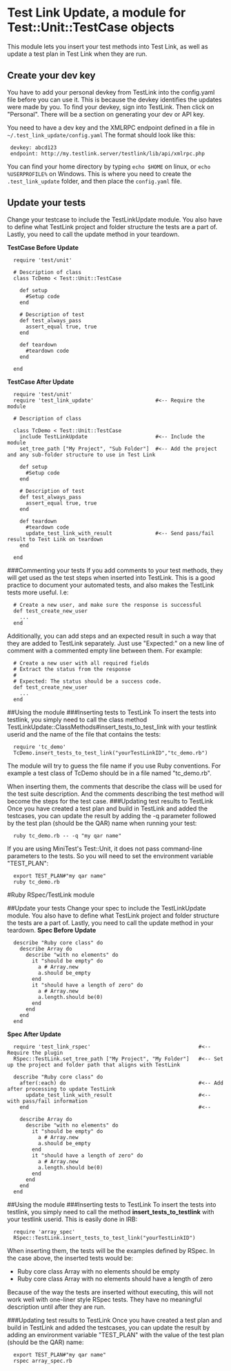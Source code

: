 # Test Link Update, a module for Test::Unit::TestCase objects

This module lets you insert your test methods into Test Link, as well as update a test plan in Test Link when they are run.

## Create your dev key
You have to add your personal devkey from TestLink into the config.yaml file before you can use it. This is because the devkey identifies the updates were made by you. To find your devkey, sign into TestLink. Then click on "Personal". There will be a section on generating your dev or API key.

You need to have a dev key and the XMLRPC endpoint defined in a file in ```~/.test_link_update/config.yaml```  The format should look like this:

```
 devkey: abcd123
 endpoint: http://my.testlink.server/testlink/lib/api/xmlrpc.php
```

You can find your home directory by typing ```echo $HOME``` on linux, or ```echo %USERPROFILE%``` on Windows.  This is where you need to create the ```.test_link_update``` folder, and then place the ```config.yaml``` file.

## Update your tests

Change your testcase to include the TestLinkUpdate module. You also have to define what TestLink project and folder structure the tests are a part of. Lastly, you need to call the update method in your teardown.

**TestCase Before Update**

```
  require 'test/unit'

  # Description of class
  class TcDemo < Test::Unit::TestCase
 
    def setup
      #Setup code
    end
 
    # Description of test
    def test_always_pass
      assert_equal true, true
    end
 
    def teardown
      #teardown code
    end
 
  end
```

**TestCase After Update**

```
  require 'test/unit'
  require 'test_link_update'                    #<-- Require the module
 
  # Description of class

  class TcDemo < Test::Unit::TestCase
    include TestLinkUpdate                      #<-- Include the module
    set_tree_path ["My Project", "Sub Folder"]  #<-- Add the project and any sub-folder structure to use in Test Link

    def setup
      #Setup code  
    end
 
    # Description of test
    def test_always_pass
      assert_equal true, true
    end
 
    def teardown
      #teardown code
      update_test_link_with_result              #<-- Send pass/fail result to Test Link on teardown
    end
 
  end
```

###Commenting your tests
If you add comments to your test methods, they will get used as the test steps when inserted into TestLink. This is a good practice to document your automated tests, and also makes the TestLink tests more useful. I.e:

```
  # Create a new user, and make sure the response is successful
  def test_create_new_user
    ...
  end
```

Additionally, you can add steps and an expected result in such a way that they are added to TestLink separately. Just use "Expected:" on a new line of comment with a commented empty line between them. For example:

```
  # Create a new user with all required fields
  # Extract the status from the response
  #
  # Expected: The status should be a success code.
  def test_create_new_user
    ...
  end
```

##Using the module
###Inserting tests to TestLink
To insert the tests into testlink, you simply need to call the class method TestLinkUpdate::ClassMethods#insert_tests_to_test_link with your testlink userid and the name of the file that contains the tests:

```
  require 'tc_demo'
  TcDemo.insert_tests_to_test_link("yourTestLinkID","tc_demo.rb")
```

The module will try to guess the file name if you use Ruby conventions.  For example a test class of TcDemo should be in a file named "tc_demo.rb".

When inserting them, the comments that describe the class will be used for the test suite description. And the comments describing the test method will become the steps for the test case.
###Updating test results to TestLink
Once you have created a test plan and build in TestLink and added the testcases, you can update the result by adding the -q parameter followed by the test plan (should be the QAR) name when running your test:

```
  ruby tc_demo.rb -- -q "my qar name"
```

If you are using MiniTest's Test::Unit, it does not pass command-line parameters to the tests.  So you will need to set the environment variable "TEST_PLAN":

```
  export TEST_PLAN#"my qar name"
  ruby tc_demo.rb
```

#Ruby RSpec/TestLink module

##Update your tests
Change your spec to include the TestLinkUpdate module.  You also have to define what TestLink project and folder structure the tests are a part of.  Lastly, you need to call the update method in your teardown.
**Spec Before Update**

```
  describe "Ruby core class" do
    describe Array do
      describe "with no elements" do
        it "should be empty" do
          a # Array.new
          a.should be_empty
        end
        it "should have a length of zero" do
          a # Array.new
          a.length.should be(0)
        end
      end
    end
  end
```

**Spec After Update**

```
  require 'test_link_rspec'                                   #<-- Require the plugin
  RSpec::TestLink.set_tree_path ["My Project", "My Folder"]   #<-- Set up the project and folder path that aligns with TestLink

  describe "Ruby core class" do
    after(:each) do                                           #<-- Add after processing to update TestLink 
      update_test_link_with_result                            #<-- with pass/fail information
    end                                                       #<--

    describe Array do
      describe "with no elements" do
        it "should be empty" do
          a # Array.new
          a.should be_empty
        end
        it "should have a length of zero" do
          a # Array.new
          a.length.should be(0)
        end
      end
    end
  end
```

##Using the module
###Inserting tests to TestLink
To insert the tests into testlink, you simply need to call the method **insert_tests_to_testlink** with your testlink 
userid.  This is easily done in IRB:

```
  require 'array_spec'
  RSpec::TestLink.insert_tests_to_test_link("yourTestLinkID")
```

When inserting them, the tests will be the examples defined by RSpec.  In the case above, the inserted tests would be:
- Ruby core class Array with no elements should be empty
- Ruby core class Array with no elements should have a length of zero

Because of the way the tests are inserted without executing, this will not work well with one-liner style RSpec tests.  They have no meaningful description until after they are run.

###Updating test results to TestLink
Once you have created a test plan and build in TestLink and added the testcases, you can update the result by adding an environment variable "TEST_PLAN" with the value of the test plan (should be the QAR) name:

```
  export TEST_PLAN#"my qar name"
  rspec array_spec.rb
```

